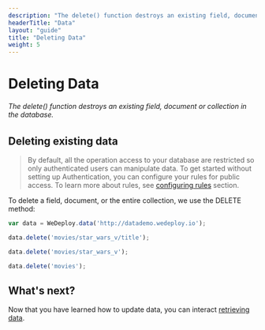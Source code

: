 ```yaml
---
description: "The delete() function destroys an existing field, document or collection in the database."
headerTitle: "Data"
layout: "guide"
title: "Deleting Data"
weight: 5
---
```


# Deleting Data

###### The delete() function destroys an existing field, document or collection in the database.

<article id="1">

## Deleting existing data

> By default, all the operation access to your database are restricted so only authenticated users can manipulate data. To get started without setting up Authentication, you can configure your rules for public access. To learn more about rules, see [configuring rules](/docs/data/configuring-rules.html) section.

To delete a field, document, or the entire collection, we use the DELETE method:

```javascript
var data = WeDeploy.data('http://datademo.wedeploy.io');

data.delete('movies/star_wars_v/title');

data.delete('movies/star_wars_v');

data.delete('movies');

```

</article>

## What's next?

Now that you have learned how to update data, you can interact [retrieving data](/docs/data/js/retrieving-data.html).
